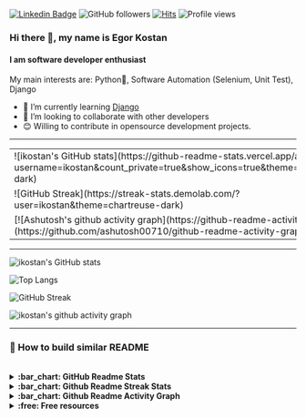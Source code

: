 [![Linkedin Badge](https://img.shields.io/badge/-EgorKostan-blue?style=flat&logo=Linkedin&logoColor=white&link=https://www.linkedin.com/in/egor-kostan/)](https://www.linkedin.com/in/egor-kostan/)
![GitHub followers](https://img.shields.io/github/followers/ikostan)
[![Hits](https://hits.seeyoufarm.com/api/count/incr/badge.svg?url=https%3A%2F%2Fgithub.com%2Fikostan%2Fhit-counter)](https://hits.seeyoufarm.com)
![Profile views](https://gpvc.arturio.dev/ikostan)

### Hi there 👋, my name is Egor Kostan

#### I am software developer enthusiast

My main interests are: Python:snake:, Software Automation (Selenium, Unit Test), Django

- :racehorse: I’m currently learning [Django](https://www.djangoproject.com/)
- 👯 I’m looking to collaborate with other developers
- 😊 Willing to contribute in opensource development projects.

---

<table style="width:100%">
  <tr>
    <td>
      ![ikostan's GitHub stats](https://github-readme-stats.vercel.app/api?username=ikostan&count_private=true&show_icons=true&theme=chartreuse-dark)
</td>
    <td rowspan="2">
      ![Top Langs](https://github-readme-stats.vercel.app/api/top-langs/?username=ikostan&langs_count=8&theme=chartreuse-dark)
</td>
  </tr>
  <tr>
    <td>
      ![GitHub Streak](https://streak-stats.demolab.com/?user=ikostan&theme=chartreuse-dark)
</td>
  </tr>
  <tr>
    <td colspan="2">
      [![Ashutosh's github activity graph](https://github-readme-activity-graph.cyclic.app/graph?username=Ashutosh00710)](https://github.com/ashutosh00710/github-readme-activity-graph)

</td>
  </tr>
</table>

---

![ikostan's GitHub stats](https://github-readme-stats.vercel.app/api?username=ikostan&count_private=true&show_icons=true&theme=chartreuse-dark)


![Top Langs](https://github-readme-stats.vercel.app/api/top-langs/?username=ikostan&langs_count=8&theme=chartreuse-dark&layout=compact)


![GitHub Streak](https://streak-stats.demolab.com/?user=ikostan&theme=chartreuse-dark)


![ikostan's github activity graph](https://github-readme-activity-graph.cyclic.app/graph?username=ikostan&theme=chartreuse-dark)

---

### :wrench: How to build similar README
<br>
<details>
  <summary><b>:bar_chart: GitHub Readme Stats</b></summary>
 <br>
 Features:

 * GitHub Stats Card
 * GitHub Extra Pins
 * Top Languages Card
 * Themes
 * Customization
 * Deploy Yourself

Source: [GitHub Readme Stats](https://github.com/anuraghazra/github-readme-stats)
</details>

<details>
  <summary><b>:bar_chart: Github Readme Streak Stats</b></summary>
 <br>
Display your total contributions, current streak, and longest streak on your GitHub profile README

Source: [Github Readme Streak Stats](https://github.com/denvercoder1/github-readme-streak-stats))
</details>

<details>
  <summary><b>:bar_chart: Github Readme Activity Graph</b></summary>
 <br>
A dynamically generated activity graph to show your GitHub activities of last 31 days.

Source: [Github Readme Activity Graph](https://github.com/ashutosh00710/github-readme-activity-graph)
</details>

<details>
  <summary><b>:free: Free resources</b></summary>
 <br>
- [Free SVG icons for popular brands](https://simpleicons.org/)
- [Shields/Badges](https://github.com/badges/shields)
- [Complete list of github markdown emoji markup](https://gist.github.com/rxaviers/7360908)

</details>
